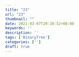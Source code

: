```yaml
---
title: "23"
url: "23"
thumbnail: ""
date: 2021-03-07T20:38:52+08:00
keywords: ''
description: ''
tags: ['BinaryTree']
categories: ['']
draft: true
---
```

